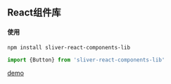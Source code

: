 ## React组件库

#### 使用

````npm
npm install sliver-react-components-lib
````

````js
import {Button} from 'sliver-react-components-lib'
````

[demo](https://justforfunmy.github.io/React-Components-Lib/)